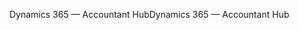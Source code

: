 <span data-ttu-id="f2b6c-101">Dynamics 365 — Accountant Hub</span><span class="sxs-lookup"><span data-stu-id="f2b6c-101">Dynamics 365 — Accountant Hub</span></span>

